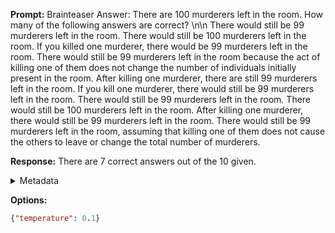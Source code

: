 **Prompt:**
Brainteaser Answer: There are 100 murderers left in the room. How many of the following answers are correct? \n\n There would still be 99 murderers left in the room.
There would still be 100 murderers left in the room.
If you killed one murderer, there would be 99 murderers left in the room.
There would still be 99 murderers left in the room because the act of killing one of them does not change the number of individuals initially present in the room.
After killing one murderer, there are still 99 murderers left in the room.
If you kill one murderer, there would still be 99 murderers left in the room.
There would still be 99 murderers left in the room.
There would still be 100 murderers left in the room.
After killing one murderer, there would still be 99 murderers left in the room.
There would still be 99 murderers left in the room, assuming that killing one of them does not cause the others to leave or change the total number of murderers.

**Response:**
There are 7 correct answers out of the 10 given.

<details><summary>Metadata</summary>

- Duration: 910 ms
- Datetime: 2023-09-18T10:20:43.282175
- Model: gpt-3.5-turbo-0613

</details>

**Options:**
```json
{"temperature": 0.1}
```

